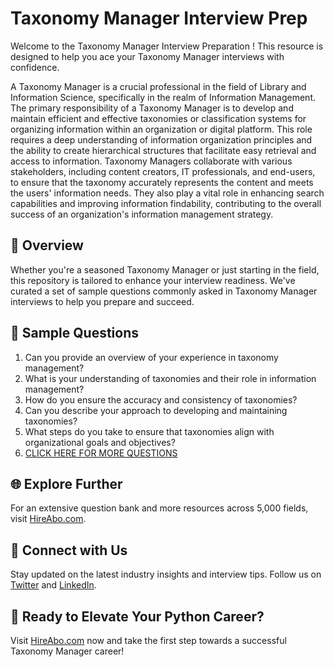 # Taxonomy Manager Interview Prep

Welcome to the Taxonomy Manager Interview Preparation ! This resource is designed to help you ace your Taxonomy Manager interviews with confidence.

A Taxonomy Manager is a crucial professional in the field of Library and Information Science, specifically in the realm of Information Management. The primary responsibility of a Taxonomy Manager is to develop and maintain efficient and effective taxonomies or classification systems for organizing information within an organization or digital platform. This role requires a deep understanding of information organization principles and the ability to create hierarchical structures that facilitate easy retrieval and access to information. Taxonomy Managers collaborate with various stakeholders, including content creators, IT professionals, and end-users, to ensure that the taxonomy accurately represents the content and meets the users' information needs. They also play a vital role in enhancing search capabilities and improving information findability, contributing to the overall success of an organization's information management strategy.

## 🚀 Overview

Whether you're a seasoned Taxonomy Manager or just starting in the field, this repository is tailored to enhance your interview readiness. We've curated a set of sample questions commonly asked in Taxonomy Manager interviews to help you prepare and succeed.

## 📝 Sample Questions

1. Can you provide an overview of your experience in taxonomy management?
2. What is your understanding of taxonomies and their role in information management?
3. How do you ensure the accuracy and consistency of taxonomies?
4. Can you describe your approach to developing and maintaining taxonomies?
5. What steps do you take to ensure that taxonomies align with organizational goals and objectives?
6. [CLICK HERE FOR MORE QUESTIONS](https://hireabo.com/job/18_1_39/Taxonomy%20Manager)

## 🌐 Explore Further

For an extensive question bank and more resources across 5,000 fields, visit [HireAbo.com](https://www.hireabo.com).

## 📱 Connect with Us

Stay updated on the latest industry insights and interview tips. Follow us on [Twitter](https://twitter.com/hireabo) and [LinkedIn](https://www.linkedin.com/in/hire-abo-3609972a8/).

## 🚀 Ready to Elevate Your Python Career?

Visit [HireAbo.com](https://www.hireabo.com) now and take the first step towards a successful Taxonomy Manager career!